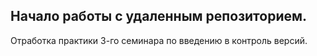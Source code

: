 ## Начало работы с удаленным репозиторием.

Отработка практики 3-го семинара по введению в контроль версий.